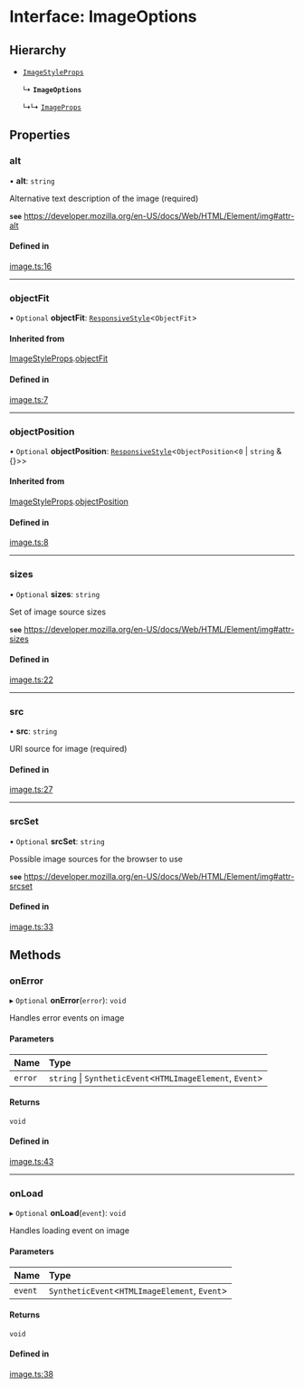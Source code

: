 # Interface: ImageOptions

## Hierarchy

- [`ImageStyleProps`](ImageStyleProps.md)

  ↳ **`ImageOptions`**

  ↳↳ [`ImageProps`](ImageProps.md)

## Properties

### alt

• **alt**: `string`

Alternative text description of the image (required)

**`see`** https://developer.mozilla.org/en-US/docs/Web/HTML/Element/img#attr-alt

#### Defined in

[image.ts:16](https://github.com/aws-amplify/amplify-ui/blob/932629520/packages/react/src/primitives/types/image.ts#L16)

---

### objectFit

• `Optional` **objectFit**: [`ResponsiveStyle`](../modules.md#responsivestyle)<`ObjectFit`\>

#### Inherited from

[ImageStyleProps](ImageStyleProps.md).[objectFit](ImageStyleProps.md#objectfit)

#### Defined in

[image.ts:7](https://github.com/aws-amplify/amplify-ui/blob/932629520/packages/react/src/primitives/types/image.ts#L7)

---

### objectPosition

• `Optional` **objectPosition**: [`ResponsiveStyle`](../modules.md#responsivestyle)<`ObjectPosition`<`0` \| `string` & {}\>\>

#### Inherited from

[ImageStyleProps](ImageStyleProps.md).[objectPosition](ImageStyleProps.md#objectposition)

#### Defined in

[image.ts:8](https://github.com/aws-amplify/amplify-ui/blob/932629520/packages/react/src/primitives/types/image.ts#L8)

---

### sizes

• `Optional` **sizes**: `string`

Set of image source sizes

**`see`** https://developer.mozilla.org/en-US/docs/Web/HTML/Element/img#attr-sizes

#### Defined in

[image.ts:22](https://github.com/aws-amplify/amplify-ui/blob/932629520/packages/react/src/primitives/types/image.ts#L22)

---

### src

• **src**: `string`

URl source for image (required)

#### Defined in

[image.ts:27](https://github.com/aws-amplify/amplify-ui/blob/932629520/packages/react/src/primitives/types/image.ts#L27)

---

### srcSet

• `Optional` **srcSet**: `string`

Possible image sources for the browser to use

**`see`** https://developer.mozilla.org/en-US/docs/Web/HTML/Element/img#attr-srcset

#### Defined in

[image.ts:33](https://github.com/aws-amplify/amplify-ui/blob/932629520/packages/react/src/primitives/types/image.ts#L33)

## Methods

### onError

▸ `Optional` **onError**(`error`): `void`

Handles error events on image

#### Parameters

| Name    | Type                                                       |
| :------ | :--------------------------------------------------------- |
| `error` | `string` \| `SyntheticEvent`<`HTMLImageElement`, `Event`\> |

#### Returns

`void`

#### Defined in

[image.ts:43](https://github.com/aws-amplify/amplify-ui/blob/932629520/packages/react/src/primitives/types/image.ts#L43)

---

### onLoad

▸ `Optional` **onLoad**(`event`): `void`

Handles loading event on image

#### Parameters

| Name    | Type                                           |
| :------ | :--------------------------------------------- |
| `event` | `SyntheticEvent`<`HTMLImageElement`, `Event`\> |

#### Returns

`void`

#### Defined in

[image.ts:38](https://github.com/aws-amplify/amplify-ui/blob/932629520/packages/react/src/primitives/types/image.ts#L38)
